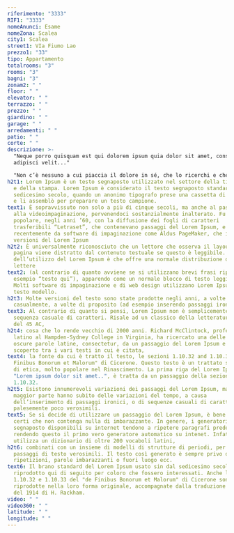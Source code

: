 ```yaml
---
riferimento: "3333"
RIF1: "3333"
nomeAnunci: Esame
nomeZona: Scalea
city1: Scalea
street1: VIa Fiumo Lao
prezzo1: "33"
tipo: Appartamento
totalrooms: "3"
rooms: "3"
bagni: "3"
zonam2: " "
floor: " "
elevator: " "
terrazzo: " "
prezzo: " "
giardino: " "
garage: " "
arredamenti: " "
patio: " "
corte: " "
descrizione: >-
  "Neque porro quisquam est qui dolorem ipsum quia dolor sit amet, consectetur,
  adipisci velit..."

  "Non c’è nessuno a cui piaccia il dolore in sé, che lo ricerchi e che voglia riceverlo, semplicemente perché è dolore..."
h2t1: Lorem Ipsum è un testo segnaposto utilizzato nel settore della tipografia
  e della stampa. Lorem Ipsum è considerato il testo segnaposto standard sin dal
  sedicesimo secolo, quando un anonimo tipografo prese una cassetta di caratteri
  e li assemblò per preparare un testo campione.
text1: È sopravvissuto non solo a più di cinque secoli, ma anche al passaggio
  alla videoimpaginazione, pervenendoci sostanzialmente inalterato. Fu reso
  popolare, negli anni ’60, con la diffusione dei fogli di caratteri
  trasferibili “Letraset”, che contenevano passaggi del Lorem Ipsum, e più
  recentemente da software di impaginazione come Aldus PageMaker, che includeva
  versioni del Lorem Ipsum
h2t2: È universalmente riconosciuto che un lettore che osserva il layout di una
  pagina viene distratto dal contenuto testuale se questo è leggibile. Lo scopo
  dell’utilizzo del Lorem Ipsum è che offre una normale distribuzione delle
  lettere
text2: (al contrario di quanto avviene se si utilizzano brevi frasi ripetute, ad
  esempio “testo qui”), apparendo come un normale blocco di testo leggibile.
  Molti software di impaginazione e di web design utilizzano Lorem Ipsum come
  testo modello.
h2t3: Molte versioni del testo sono state prodotte negli anni, a volte
  casualmente, a volte di proposito (ad esempio inserendo passaggi ironici)
text3: Al contrario di quanto si pensi, Lorem Ipsum non è semplicemente una
  sequenza casuale di caratteri. Risale ad un classico della letteratura latina
  del 45 AC,
h2t4: cosa che lo rende vecchio di 2000 anni. Richard McClintock, professore di
  latino al Hampden-Sydney College in Virginia, ha ricercato una delle più
  oscure parole latine, consectetur, da un passaggio del Lorem Ipsum e ha
  scoperto tra i vari testi in cui è citata,
text4: la fonte da cui è tratto il testo, le sezioni 1.10.32 and 1.10.33 del "de
  Finibus Bonorum et Malorum" di Cicerone. Questo testo è un trattato su teorie
  di etica, molto popolare nel Rinascimento. La prima riga del Lorem Ipsum,
  "Lorem ipsum dolor sit amet..", è tratta da un passaggio della sezione
  1.10.32.
h2t5: Esistono innumerevoli variazioni dei passaggi del Lorem Ipsum, ma la
  maggior parte hanno subito delle variazioni del tempo, a causa
  dell’inserimento di passaggi ironici, o di sequenze casuali di caratteri
  palesemente poco verosimili.
text5: Se si decide di utilizzare un passaggio del Lorem Ipsum, è bene essere
  certi che non contenga nulla di imbarazzante. In genere, i generatori di testo
  segnaposto disponibili su internet tendono a ripetere paragrafi predefiniti,
  rendendo questo il primo vero generatore automatico su intenet. Infatti
  utilizza un dizionario di oltre 200 vocaboli latini,
h2t6: combinati con un insieme di modelli di strutture di periodi, per generare
  passaggi di testo verosimili. Il testo così generato è sempre privo di
  ripetizioni, parole imbarazzanti o fuori luogo ecc.
text6: Il brano standard del Lorem Ipsum usato sin dal sedicesimo secolo è
  riprodotto qui di seguito per coloro che fossero interessati. Anche le sezioni
  1.10.32 e 1.10.33 del "de Finibus Bonorum et Malorum" di Cicerone sono
  riprodotte nella loro forma originale, accompagnate dalla traduzione inglese
  del 1914 di H. Rackham.
video: " "
video360: " "
latitude: " "
longitude: " "
---
```

